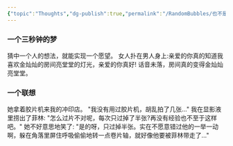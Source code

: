 ```yaml
---
{"topic":"Thoughts","dg-publish":true,"permalink":"/RandomBubbles/也不是故事 也不是扯/","dgPassFrontmatter":true,"noteIcon":""}
---
```


### 一个三秒钟的梦

猜中一个人的想法，就能实现一个愿望。
女人扑在男人身上:亲爱的你真的知道我喜欢金灿灿的房间亮堂堂的灯光，亲爱的你真好! 话音未落，房间真的变得金灿灿亮堂堂。

### 一个联想

她拿着胶片机来我的冲印店。
"我没有用过胶片机，胡乱拍了几张…" 
我在显影液里捞出了菲林: "怎么过片不对呢，每次只过掉了半张?再没有经验也不至于这样吧。" 
她不好意思地笑了: "是的呀，只过掉半张。实在不愿意错过他的一举一动啊，躲在角落里屏住呼吸偷偷地转一点卷片轴，就好像他要被菲林带走了…"